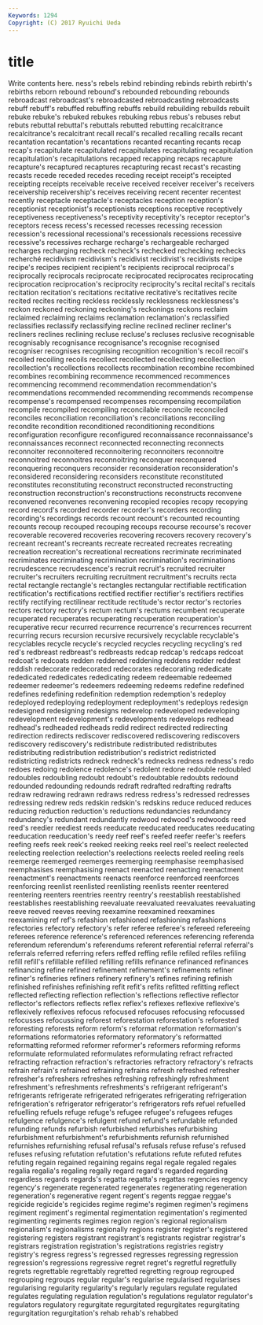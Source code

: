 ```yaml
---
Keywords: 1294 
Copyright: (C) 2017 Ryuichi Ueda
---
```


# title

Write contents here.
ness's rebels rebind rebinding rebinds rebirth rebirth's rebirths
reborn rebound rebound's rebounded rebounding rebounds rebroadcast rebroadcast's rebroadcasted rebroadcasting
rebroadcasts rebuff rebuff's rebuffed rebuffing rebuffs rebuild rebuilding rebuilds rebuilt
rebuke rebuke's rebuked rebukes rebuking rebus rebus's rebuses rebut rebuts
rebuttal rebuttal's rebuttals rebutted rebutting recalcitrance recalcitrance's recalcitrant recall recall's
recalled recalling recalls recant recantation recantation's recantations recanted recanting recants
recap recap's recapitulate recapitulated recapitulates recapitulating recapitulation recapitulation's recapitulations recapped
recapping recaps recapture recapture's recaptured recaptures recapturing recast recast's recasting
recasts recede receded recedes receding receipt receipt's receipted receipting receipts
receivable receive received receiver receiver's receivers receivership receivership's receives receiving
recent recenter recentest recently receptacle receptacle's receptacles reception reception's receptionist
receptionist's receptionists receptions receptive receptively receptiveness receptiveness's receptivity receptivity's receptor
receptor's receptors recess recess's recessed recesses recessing recession recession's recessional
recessional's recessionals recessions recessive recessive's recessives recharge recharge's rechargeable recharged
recharges recharging recheck recheck's rechecked rechecking rechecks recherché recidivism recidivism's
recidivist recidivist's recidivists recipe recipe's recipes recipient recipient's recipients reciprocal
reciprocal's reciprocally reciprocals reciprocate reciprocated reciprocates reciprocating reciprocation reciprocation's reciprocity
reciprocity's recital recital's recitals recitation recitation's recitations recitative recitative's recitatives
recite recited recites reciting reckless recklessly recklessness recklessness's reckon reckoned
reckoning reckoning's reckonings reckons reclaim reclaimed reclaiming reclaims reclamation reclamation's
reclassified reclassifies reclassify reclassifying recline reclined recliner recliner's recliners reclines
reclining recluse recluse's recluses reclusive recognisable recognisably recognisance recognisance's recognise
recognised recogniser recognises recognising recognition recognition's recoil recoil's recoiled recoiling
recoils recollect recollected recollecting recollection recollection's recollections recollects recombination recombine
recombined recombines recombining recommence recommenced recommences recommencing recommend recommendation recommendation's
recommendations recommended recommending recommends recompense recompense's recompensed recompenses recompensing recompilation
recompile recompiled recompiling reconcilable reconcile reconciled reconciles reconciliation reconciliation's reconciliations
reconciling recondite recondition reconditioned reconditioning reconditions reconfiguration reconfigure reconfigured reconnaissance
reconnaissance's reconnaissances reconnect reconnected reconnecting reconnects reconnoiter reconnoitered reconnoitering reconnoiters
reconnoitre reconnoitred reconnoitres reconnoitring reconquer reconquered reconquering reconquers reconsider reconsideration
reconsideration's reconsidered reconsidering reconsiders reconstitute reconstituted reconstitutes reconstituting reconstruct reconstructed
reconstructing reconstruction reconstruction's reconstructions reconstructs reconvene reconvened reconvenes reconvening recopied
recopies recopy recopying record record's recorded recorder recorder's recorders recording
recording's recordings records recount recount's recounted recounting recounts recoup recouped
recouping recoups recourse recourse's recover recoverable recovered recoveries recovering recovers
recovery recovery's recreant recreant's recreants recreate recreated recreates recreating recreation
recreation's recreational recreations recriminate recriminated recriminates recriminating recrimination recrimination's recriminations
recrudescence recrudescence's recruit recruit's recruited recruiter recruiter's recruiters recruiting recruitment
recruitment's recruits recta rectal rectangle rectangle's rectangles rectangular rectifiable rectification
rectification's rectifications rectified rectifier rectifier's rectifiers rectifies rectify rectifying rectilinear
rectitude rectitude's rector rector's rectories rectors rectory rectory's rectum rectum's
rectums recumbent recuperate recuperated recuperates recuperating recuperation recuperation's recuperative recur
recurred recurrence recurrence's recurrences recurrent recurring recurs recursion recursive recursively
recyclable recyclable's recyclables recycle recycle's recycled recycles recycling recycling's red
red's redbreast redbreast's redbreasts redcap redcap's redcaps redcoat redcoat's redcoats
redden reddened reddening reddens redder reddest reddish redecorate redecorated redecorates
redecorating rededicate rededicated rededicates rededicating redeem redeemable redeemed redeemer redeemer's
redeemers redeeming redeems redefine redefined redefines redefining redefinition redemption redemption's
redeploy redeployed redeploying redeployment redeployment's redeploys redesign redesigned redesigning redesigns
redevelop redeveloped redeveloping redevelopment redevelopment's redevelopments redevelops redhead redhead's redheaded
redheads redid redirect redirected redirecting redirection redirects rediscover rediscovered rediscovering
rediscovers rediscovery rediscovery's redistribute redistributed redistributes redistributing redistribution redistribution's redistrict
redistricted redistricting redistricts redneck redneck's rednecks redness redness's redo redoes
redoing redolence redolence's redolent redone redouble redoubled redoubles redoubling redoubt
redoubt's redoubtable redoubts redound redounded redounding redounds redraft redrafted redrafting
redrafts redraw redrawing redrawn redraws redress redress's redressed redresses redressing
redrew reds redskin redskin's redskins reduce reduced reduces reducing reduction
reduction's reductions redundancies redundancy redundancy's redundant redundantly redwood redwood's redwoods
reed reed's reedier reediest reeds reeducate reeducated reeducates reeducating reeducation
reeducation's reedy reef reef's reefed reefer reefer's reefers reefing reefs
reek reek's reeked reeking reeks reel reel's reelect reelected reelecting
reelection reelection's reelections reelects reeled reeling reels reemerge reemerged reemerges
reemerging reemphasise reemphasised reemphasises reemphasising reenact reenacted reenacting reenactment reenactment's
reenactments reenacts reenforce reenforced reenforces reenforcing reenlist reenlisted reenlisting reenlists
reenter reentered reentering reenters reentries reentry reentry's reestablish reestablished reestablishes
reestablishing reevaluate reevaluated reevaluates reevaluating reeve reeved reeves reeving reexamine
reexamined reexamines reexamining ref ref's refashion refashioned refashioning refashions refectories
refectory refectory's refer referee referee's refereed refereeing referees reference reference's
referenced references referencing referenda referendum referendum's referendums referent referential referral
referral's referrals referred referring refers reffed reffing refile refiled refiles
refiling refill refill's refillable refilled refilling refills refinance refinanced refinances
refinancing refine refined refinement refinement's refinements refiner refiner's refineries refiners
refinery refinery's refines refining refinish refinished refinishes refinishing refit refit's
refits refitted refitting reflect reflected reflecting reflection reflection's reflections reflective
reflector reflector's reflectors reflects reflex reflex's reflexes reflexive reflexive's reflexively
reflexives refocus refocused refocuses refocusing refocussed refocusses refocussing reforest reforestation
reforestation's reforested reforesting reforests reform reform's reformat reformation reformation's reformations
reformatories reformatory reformatory's reformatted reformatting reformed reformer reformer's reformers reforming
reforms reformulate reformulated reformulates reformulating refract refracted refracting refraction refraction's
refractories refractory refractory's refracts refrain refrain's refrained refraining refrains refresh
refreshed refresher refresher's refreshers refreshes refreshing refreshingly refreshment refreshment's refreshments
refreshments's refrigerant refrigerant's refrigerants refrigerate refrigerated refrigerates refrigerating refrigeration refrigeration's
refrigerator refrigerator's refrigerators refs refuel refuelled refuelling refuels refuge refuge's
refugee refugee's refugees refuges refulgence refulgence's refulgent refund refund's refundable
refunded refunding refunds refurbish refurbished refurbishes refurbishing refurbishment refurbishment's refurbishments
refurnish refurnished refurnishes refurnishing refusal refusal's refusals refuse refuse's refused
refuses refusing refutation refutation's refutations refute refuted refutes refuting regain
regained regaining regains regal regale regaled regales regalia regalia's regaling
regally regard regard's regarded regarding regardless regards regards's regatta regatta's
regattas regencies regency regency's regenerate regenerated regenerates regenerating regeneration regeneration's
regenerative regent regent's regents reggae reggae's regicide regicide's regicides regime
regime's regimen regimen's regimens regiment regiment's regimental regimentation regimentation's regimented
regimenting regiments regimes region region's regional regionalism regionalism's regionalisms regionally
regions register register's registered registering registers registrant registrant's registrants registrar
registrar's registrars registration registration's registrations registries registry registry's regress regress's
regressed regresses regressing regression regression's regressions regressive regret regret's regretful
regretfully regrets regrettable regrettably regretted regretting regroup regrouped regrouping regroups
regular regular's regularise regularised regularises regularising regularity regularity's regularly regulars
regulate regulated regulates regulating regulation regulation's regulations regulator regulator's regulators
regulatory regurgitate regurgitated regurgitates regurgitating regurgitation regurgitation's rehab rehab's rehabbed
